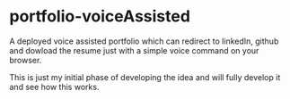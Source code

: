 # portfolio-voiceAssisted
A deployed voice assisted portfolio which can redirect to linkedIn, github and dowload the resume just with a simple voice command on your browser.

This is just my initial phase of developing the idea and will fully develop it and see how this works.
